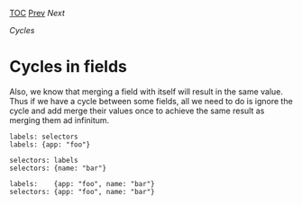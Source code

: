 [TOC](Readme.md) [Prev](cycle.md) _Next_

_Cycles_

# Cycles in fields

Also, we know that merging a field with itself will result in the same value.
Thus if we have a cycle between some fields, all we need to do is ignore
the cycle and add merge their values once to achieve the same result as
merging them ad infinitum.

<!-- CUE editor -->
```
labels: selectors
labels: {app: "foo"}

selectors: labels
selectors: {name: "bar"}
```

<!-- result -->
```
labels:    {app: "foo", name: "bar"}
selectors: {app: "foo", name: "bar"}
```
